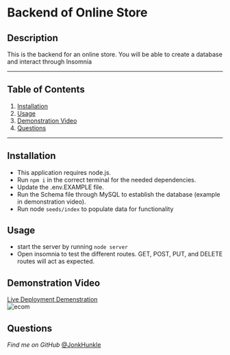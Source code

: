 # Backend of Online Store

## Description

This is the backend for an online store. You will be able to create a database and interact through Insomnia

****

## Table of Contents
1. [Installation](#installation)
1. [Usage](#usage)
1. [Demonstration Video](#demonstration-video)
1. [Questions](#questions)

****

## Installation

- This application requires node.js. 
- Run ```npm i``` in the correct terminal for the needed dependencies.
- Update the .env.EXAMPLE file.
- Run the Schema file through MySQL to establish the database (example in demonstration video).
- Run node ```seeds/index``` to populate data for functionality

## Usage

- start the server by running ```node server```
- Open insomnia to test the different routes. GET, POST, PUT, and DELETE routes will act as expected.

## Demonstration Video

[Live Deployment Demenstration](https://drive.google.com/file/d/1G3mIXxfmwst29pLgoBr7XoHAQDkXMVil/view?usp=sharing)
<br/>
![ecom](https://i.imgur.com/Rp6b7KO.png)

      
## Questions

*Find me on GitHub* [@JonkHunkle](https://github.com/JonkHunkle)
